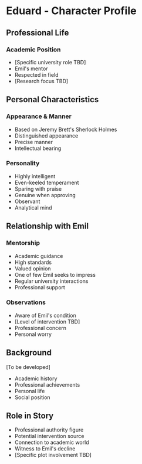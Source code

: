 # Eduard - Character Profile

## Professional Life
### Academic Position
- [Specific university role TBD]
- Emil's mentor
- Respected in field
- [Research focus TBD]

## Personal Characteristics
### Appearance & Manner
- Based on Jeremy Brett's Sherlock Holmes
- Distinguished appearance
- Precise manner
- Intellectual bearing

### Personality
- Highly intelligent
- Even-keeled temperament
- Sparing with praise
- Genuine when approving
- Observant
- Analytical mind

## Relationship with Emil
### Mentorship
- Academic guidance
- High standards
- Valued opinion
- One of few Emil seeks to impress
- Regular university interactions
- Professional support

### Observations
- Aware of Emil's condition
- [Level of intervention TBD]
- Professional concern
- Personal worry

## Background
[To be developed]
- Academic history
- Professional achievements
- Personal life
- Social position

## Role in Story
- Professional authority figure
- Potential intervention source
- Connection to academic world
- Witness to Emil's decline
- [Specific plot involvement TBD] 